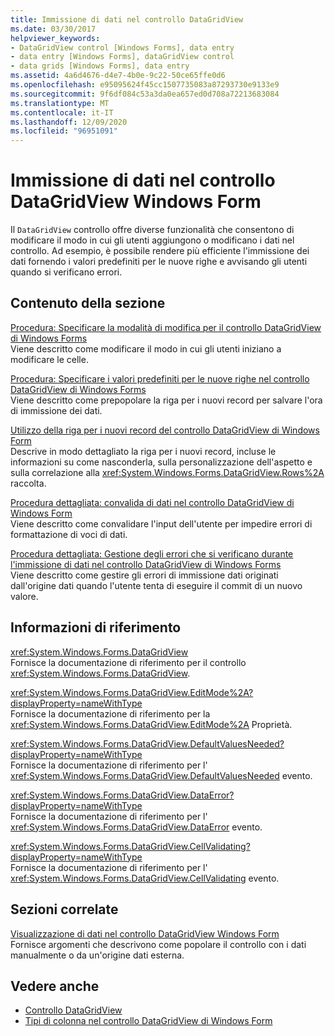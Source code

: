 ```yaml
---
title: Immissione di dati nel controllo DataGridView
ms.date: 03/30/2017
helpviewer_keywords:
- DataGridView control [Windows Forms], data entry
- data entry [Windows Forms], dataGridView control
- data grids [Windows Forms], data entry
ms.assetid: 4a6d4676-d4e7-4b0e-9c22-50ce65ffe0d6
ms.openlocfilehash: e95095624f45cc1507735083a87293730e9133e9
ms.sourcegitcommit: 9f6df084c53a3da0ea657ed0d708a72213683084
ms.translationtype: MT
ms.contentlocale: it-IT
ms.lasthandoff: 12/09/2020
ms.locfileid: "96951091"
---
```

# <a name="data-entry-in-the-windows-forms-datagridview-control"></a>Immissione di dati nel controllo DataGridView Windows Form
Il `DataGridView` controllo offre diverse funzionalità che consentono di modificare il modo in cui gli utenti aggiungono o modificano i dati nel controllo. Ad esempio, è possibile rendere più efficiente l'immissione dei dati fornendo i valori predefiniti per le nuove righe e avvisando gli utenti quando si verificano errori.  
  
## <a name="in-this-section"></a>Contenuto della sezione  
 [Procedura: Specificare la modalità di modifica per il controllo DataGridView di Windows Forms](how-to-specify-the-edit-mode-for-the-windows-forms-datagridview-control.md)  
 Viene descritto come modificare il modo in cui gli utenti iniziano a modificare le celle.  
  
 [Procedura: Specificare i valori predefiniti per le nuove righe nel controllo DataGridView di Windows Forms](specify-default-values-for-new-rows-in-the-datagrid.md)  
 Viene descritto come prepopolare la riga per i nuovi record per salvare l'ora di immissione dei dati.  
  
 [Utilizzo della riga per i nuovi record del controllo DataGridView di Windows Form](using-the-row-for-new-records-in-the-windows-forms-datagridview-control.md)  
 Descrive in modo dettagliato la riga per i nuovi record, incluse le informazioni su come nasconderla, sulla personalizzazione dell'aspetto e sulla correlazione alla <xref:System.Windows.Forms.DataGridView.Rows%2A> raccolta.  
  
 [Procedura dettagliata: convalida di dati nel controllo DataGridView di Windows Form](walkthrough-validating-data-in-the-windows-forms-datagridview-control.md)  
 Viene descritto come convalidare l'input dell'utente per impedire errori di formattazione di voci di dati.  
  
 [Procedura dettagliata: Gestione degli errori che si verificano durante l'immissione di dati nel controllo DataGridView di Windows Forms](handling-errors-that-occur-during-data-entry-in-the-datagrid.md)  
 Viene descritto come gestire gli errori di immissione dati originati dall'origine dati quando l'utente tenta di eseguire il commit di un nuovo valore.  
  
## <a name="reference"></a>Informazioni di riferimento  
 <xref:System.Windows.Forms.DataGridView>  
 Fornisce la documentazione di riferimento per il controllo <xref:System.Windows.Forms.DataGridView>.  
  
 <xref:System.Windows.Forms.DataGridView.EditMode%2A?displayProperty=nameWithType>  
 Fornisce la documentazione di riferimento per la <xref:System.Windows.Forms.DataGridView.EditMode%2A> Proprietà.  
  
 <xref:System.Windows.Forms.DataGridView.DefaultValuesNeeded?displayProperty=nameWithType>  
 Fornisce la documentazione di riferimento per l' <xref:System.Windows.Forms.DataGridView.DefaultValuesNeeded> evento.  
  
 <xref:System.Windows.Forms.DataGridView.DataError?displayProperty=nameWithType>  
 Fornisce la documentazione di riferimento per l' <xref:System.Windows.Forms.DataGridView.DataError> evento.  
  
 <xref:System.Windows.Forms.DataGridView.CellValidating?displayProperty=nameWithType>  
 Fornisce la documentazione di riferimento per l' <xref:System.Windows.Forms.DataGridView.CellValidating> evento.  
  
## <a name="related-sections"></a>Sezioni correlate  
 [Visualizzazione di dati nel controllo DataGridView Windows Form](displaying-data-in-the-windows-forms-datagridview-control.md)  
 Fornisce argomenti che descrivono come popolare il controllo con i dati manualmente o da un'origine dati esterna.  
  
## <a name="see-also"></a>Vedere anche

- [Controllo DataGridView](datagridview-control-windows-forms.md)
- [Tipi di colonna nel controllo DataGridView di Windows Form](column-types-in-the-windows-forms-datagridview-control.md)
